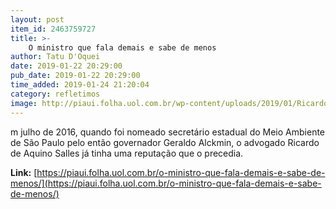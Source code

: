 ```yaml
---
layout: post
item_id: 2463759727
title: >-
    O ministro que fala demais e sabe de menos
author: Tatu D'Oquei
date: 2019-01-22 20:29:00
pub_date: 2019-01-22 20:29:00
time_added: 2019-01-24 21:20:04
category: refletimos
image: http://piaui.folha.uol.com.br/wp-content/uploads/2019/01/RicardoSallesPerfil_redes_22jan2019.jpg
---
```


m julho de 2016, quando foi nomeado secretário estadual do Meio Ambiente de São Paulo pelo então governador Geraldo Alckmin, o advogado Ricardo de Aquino Salles já tinha uma reputação que o precedia.

**Link:** [https://piaui.folha.uol.com.br/o-ministro-que-fala-demais-e-sabe-de-menos/](https://piaui.folha.uol.com.br/o-ministro-que-fala-demais-e-sabe-de-menos/)

